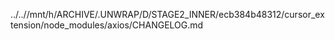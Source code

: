 ../..//mnt/h/ARCHIVE/.UNWRAP/D/STAGE2_INNER/ecb384b48312/cursor_extension/node_modules/axios/CHANGELOG.md